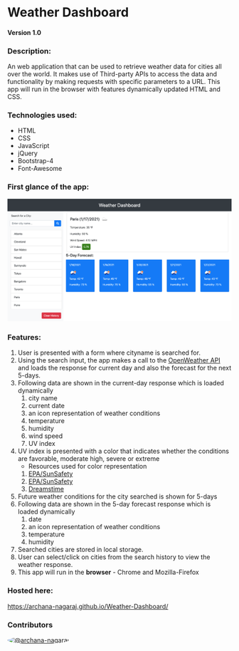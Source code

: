 
# Weather Dashboard
#### Version 1.0

### Description:
An web application that can be used to retrieve weather data for cities all over the world. It makes use of Third-party APIs to access the data and functionality by making requests with specific parameters to a URL. This app will run in the browser with features dynamically updated HTML and CSS.

### Technologies used:
- HTML
- CSS
- JavaScript
- jQuery
- Bootstrap-4
- Font-Awesome

### First glance of the app:
![Screenshot](./assets/images/weather-dashboard_final.png)

### Features:
1. User is presented with a form where cityname is searched for. 
2. Using the search input, the app makes a call to the [OpenWeather API](https://openweathermap.org/api) and loads the response for current day and also the forecast for the next 5-days.
3. Following data are shown in the current-day response which is loaded dynamically
    1. city name
    2. current date
    3. an icon representation of weather conditions
    4. temperature
    5. humidity
    6. wind speed
    7. UV index
4. UV index is presented with a color that indicates whether the conditions are favorable, moderate high, severe or extreme
    - Resources used for color representation
     1. [EPA/SunSafety](https://www.epa.gov/sunsafety/uv-index-scale-0)
     2. [EPA/SunSafety](https://www.epa.gov/sites/production/files/documents/uviguide.pdf)
     3. [Dreamstime](https://www.dreamstime.com/illustration/uv-index.html)  
5. Future weather conditions for the city searched is shown for 5-days
6. Following data are shown in the 5-day forecast response which is loaded dynamically
    1. date
    2. an icon representation of weather conditions
    3. temperature
    4. humidity
7. Searched cities are stored in local storage.
8. User can select/click on cities from the search history to view the weather response.
9. This app will run in the **browser** - Chrome and Mozilla-Firefox

### Hosted here:
https://archana-nagaraj.github.io/Weather-Dashboard/


### Contributors
<a href="https://github.com/archana-nagaraj"><img src="https://avatars2.githubusercontent.com/u/1306522?s=60&amp;v=4" alt="@archana-nagaraj" width="40" height="40" style="border-radius:50%">

